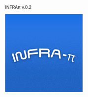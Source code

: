 INFRAπ v.0.2

<img src="https://github.com/hfsf/infrapy/blob/master/src/INFRAPy_logo.png" width=50% height=50%>
